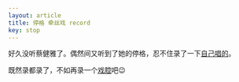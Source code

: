 ```yaml
---
layout: article
title: 停格 牵丝戏 record
key: stop
---
```


好久没听蔡健雅了。偶然间又听到了她的停格，忍不住录了一下[自己唱的](/assets/2020-07-12/stop.m4a)。

既然录都录了，不如再录一个[戏腔](/assets/2020-07-12/牵丝戏.m4a)吧:wink:
